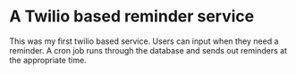 <h1>A Twilio based reminder service</h1>
This was my first twilio based service.
Users can input when they need a reminder.
A cron job runs through the database and sends out reminders at the appropriate time.
